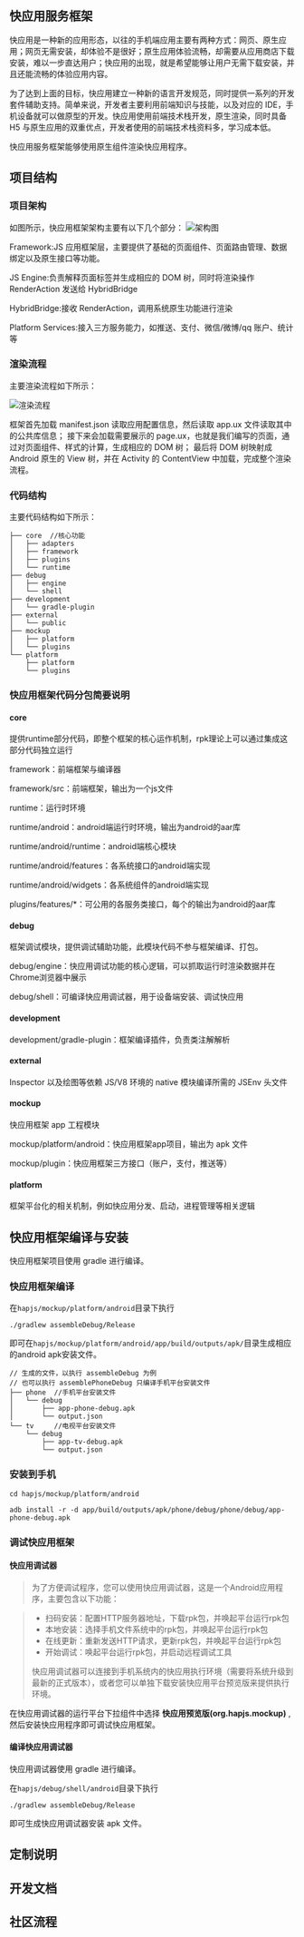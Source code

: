 ## 快应用服务框架
快应用是一种新的应用形态，以往的手机端应用主要有两种方式：网页、原生应用；网页无需安装，却体验不是很好；原生应用体验流畅，却需要从应用商店下载安装，难以一步直达用户；快应用的出现，就是希望能够让用户无需下载安装，并且还能流畅的体验应用内容。

为了达到上面的目标，快应用建立一种新的语言开发规范，同时提供一系列的开发套件辅助支持。简单来说，开发者主要利用前端知识与技能，以及对应的 IDE，手机设备就可以做原型的开发。快应用使用前端技术栈开发，原生渲染，同时具备 H5 与原生应用的双重优点，开发者使用的前端技术栈资料多，学习成本低。

快应用服务框架能够使用原生组件渲染快应用程序。

## 项目结构
### 项目架构
如图所示，快应用框架架构主要有以下几个部分：
![架构图](img/架构图.png)

Framework:JS 应用框架层，主要提供了基础的页面组件、页面路由管理、数据绑定以及原生接口等功能。

JS Engine:负责解释页面标签并生成相应的 DOM 树，同时将渲染操作 RenderAction 发送给 HybridBridge

HybridBridge:接收 RenderAction，调用系统原生功能进行渲染

Platform Services:接入三方服务能力，如推送、支付、微信/微博/qq 账户、统计等



### 渲染流程

主要渲染流程如下所示：

![渲染流程](img/加载流程.png)

框架首先加载 manifest.json 读取应用配置信息，然后读取 app.ux 文件读取其中的公共库信息；
接下来会加载需要展示的 page.ux，也就是我们编写的页面，通过对页面组件、样式的计算，生成相应的 DOM 树；
最后将 DOM 树映射成 Android 原生的 View 树，并在 Activity 的 ContentView 中加载，完成整个渲染流程。

### 代码结构
主要代码结构如下所示：

```
├── core  //核心功能
│   ├── adapters
│   ├── framework
│   ├── plugins
│   └── runtime
├── debug
│   ├── engine
│   └── shell
├── development
│   └── gradle-plugin
├── external
│   └── public
├── mockup
│   ├── platform
│   └── plugins
└── platform
    ├── platform
    └── plugins
```

### 快应用框架代码分包简要说明

#### core 

提供runtime部分代码，即整个框架的核心运作机制，rpk理论上可以通过集成这部分代码独立运行

framework：前端框架与编译器

framework/src：前端框架，输出为一个js文件

runtime：运行时环境

runtime/android：android端运行时环境，输出为android的aar库

runtime/android/runtime：android端核心模块

runtime/android/features：各系统接口的android端实现

runtime/android/widgets：各系统组件的android端实现

plugins/features/*：可公用的各服务类接口，每个的输出为android的aar库

#### debug

框架调试模块，提供调试辅助功能，此模块代码不参与框架编译、打包。

debug/engine：快应用调试功能的核心逻辑，可以抓取运行时渲染数据并在Chrome浏览器中展示

debug/shell：可编译快应用调试器，用于设备端安装、调试快应用

#### development

development/gradle-plugin：框架编译插件，负责类注解解析

#### external

Inspector 以及绘图等依赖 JS/V8 环境的 native 模块编译所需的 JSEnv 头文件

#### mockup

快应用框架 app 工程模块

mockup/platform/android：快应用框架app项目，输出为 apk 文件

mockup/plugin：快应用框架三方接口（账户，支付，推送等）

#### platform

框架平台化的相关机制，例如快应用分发、启动，进程管理等相关逻辑


## 快应用框架编译与安装

快应用框架项目使用 gradle 进行编译。

### 快应用框架编译
在`hapjs/mockup/platform/android`目录下执行

```
./gradlew assembleDebug/Release

```
即可在`hapjs/mockup/platform/android/app/build/outputs/apk/`目录生成相应的android apk安装文件。

```
// 生成的文件，以执行 assembleDebug 为例
// 也可以执行 assemblePhoneDebug 只编译手机平台安装文件
├── phone  //手机平台安装文件
│   └── debug
│       ├── app-phone-debug.apk
│       └── output.json
└── tv     //电视平台安装文件
    └── debug
        ├── app-tv-debug.apk
        └── output.json
```

### 安装到手机

```
cd hapjs/mockup/platform/android

adb install -r -d app/build/outputs/apk/phone/debug/phone/debug/app-phone-debug.apk 

```
### 调试快应用框架

#### 快应用调试器

> 为了方便调试程序，您可以使用快应用调试器，这是一个Android应用程序，主要包含以下功能：

> * 扫码安装：配置HTTP服务器地址，下载rpk包，并唤起平台运行rpk包
> * 本地安装：选择手机文件系统中的rpk包，并唤起平台运行rpk包
> * 在线更新：重新发送HTTP请求，更新rpk包，并唤起平台运行rpk包
> * 开始调试：唤起平台运行rpk包，并启动远程调试工具
> 
> 快应用调试器可以连接到手机系统内的快应用执行环境（需要将系统升级到最新的正式版本），或者您可以单独下载安装快应用平台预览版来提供执行环境。

在快应用调试器的运行平台下拉组件中选择 **快应用预览版(org.hapjs.mockup)** ,然后安装快应用程序即可调试快应用框架。

#### 编译快应用调试器
快应用调试器使用 gradle 进行编译。

在`hapjs/debug/shell/android`目录下执行

```
./gradlew assembleDebug/Release

```

即可生成快应用调试器安装 apk 文件。


## 定制说明



## 开发文档

## 社区流程




